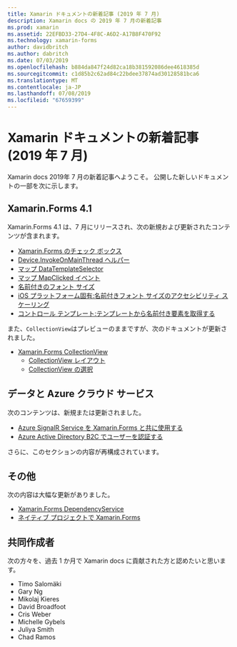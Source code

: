 ```yaml
---
title: Xamarin ドキュメントの新着記事 (2019 年 7 月)
description: Xamarin docs の 2019 年 7 月の新着記事
ms.prod: xamarin
ms.assetid: 22EFBD33-27D4-4F8C-A6D2-A17B8F470F92
ms.technology: xamarin-forms
author: davidbritch
ms.author: dabritch
ms.date: 07/03/2019
ms.openlocfilehash: b884da847f24d82ca18b381592086dee4618385d
ms.sourcegitcommit: c1d85b2c62ad84c22bdee37874ad30128581bca6
ms.translationtype: MT
ms.contentlocale: ja-JP
ms.lasthandoff: 07/08/2019
ms.locfileid: "67659399"
---
```

# <a name="xamarin-docs-whats-new-july-2019"></a>Xamarin ドキュメントの新着記事 (2019 年 7 月)

Xamarin docs 2019年 7 月の新着記事へようこそ。 公開した新しいドキュメントの一部を次に示します。

## <a name="xamarinforms-41"></a>Xamarin.Forms 4.1

Xamarin.Forms 4.1 は、7 月にリリースされ、次の新規および更新されたコンテンツが含まれます。

- [Xamarin.Forms のチェック ボックス](https://docs.microsoft.com/xamarin/xamarin-forms/user-interface/checkbox)
- [Device.InvokeOnMainThread ヘルパー](https://docs.microsoft.com/xamarin/xamarin-forms/platform/device#interact-with-the-ui-from-background-threads)
- [マップ DataTemplateSelector](https://docs.microsoft.com/xamarin/xamarin-forms/user-interface/map#choose-item-appearance-at-runtime)
- [マップ MapClicked イベント](https://docs.microsoft.com/xamarin/xamarin-forms/user-interface/map#map-clicks)
- [名前付きのフォント サイズ](https://docs.microsoft.com/xamarin/xamarin-forms/user-interface/text/fonts#named-font-sizes)
- [iOS プラットフォーム固有:名前付きフォント サイズのアクセシビリティ スケーリング](https://docs.microsoft.com/xamarin/xamarin-forms/platform/ios/named-font-size-scaling)
- [コントロール テンプレート:テンプレートから名前付き要素を取得する](https://docs.microsoft.com/xamarin/xamarin-forms/app-fundamentals/templates/control-templates/creating#get-a-named-element-from-a-template)

また、`CollectionView`はプレビューのままですが、次のドキュメントが更新されました。

- [Xamarin.Forms CollectionView](~/xamarin-forms/user-interface/collectionview/index.md)
  - [CollectionView レイアウト](~/xamarin-forms/user-interface/collectionview/layout.md)
  - [CollectionView の選択](~/xamarin-forms/user-interface/collectionview/selection.md)

## <a name="data--azure-cloud-services"></a>データと Azure クラウド サービス

次のコンテンツは、新規または更新されました。

- [Azure SignalR Service を Xamarin.Forms と共に使用する](https://docs.microsoft.com/xamarin/xamarin-forms/data-cloud/serverless/azure-signalr)
- [Azure Active Directory B2C でユーザーを認証する](~/xamarin-forms/data-cloud/authentication/azure-ad-b2c.md)

さらに、このセクションの内容が再構成されています。

## <a name="other"></a>その他

次の内容は大幅な更新がありました。

- [Xamarin.Forms DependencyService](https://docs.microsoft.com/xamarin/xamarin-forms/app-fundamentals/dependency-service/)
- [ネイティブ プロジェクトで Xamarin.Forms](https://docs.microsoft.com/xamarin/xamarin-forms/platform/native-forms)

## <a name="contributors"></a>共同作成者

次の方々を、過去 1 か月で Xamarin docs に貢献された方と認めたいと思います。

- Timo Salomäki
- Gary Ng
- Mikolaj Kieres
- David Broadfoot
- Cris Weber
- Michelle Gybels
- Juliya Smith
- Chad Ramos
